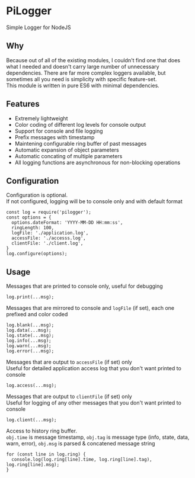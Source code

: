 # PiLogger

Simple Logger for NodeJS

## Why

Because out of all of the existing modules, I couldn't find one that does what I needed and doesn't carry large number of unnecessary dependencies. There are far more complex loggers available, but sometimes all you need is simplicity with specific feature-set.  
This module is written in pure ES6 with minimal dependencies.

## Features

- Extremely lightweight
- Color coding of different log levels for console output
- Support for console and file logging
- Prefix messages with timestamp
- Maintening configurable ring buffer of past messages
- Automatic expansion of object parameters
- Automatic concating of multiple parameters
- All logging functions are asynchronous for non-blocking operations

## Configuration

Configuration is optional.  
If not configured, logging will be to console only and with default format  

    const log = require('pilogger');
    const options = {
      options.dateFormat: 'YYYY-MM-DD HH:mm:ss',
      ringLength: 100,
      logFile: './application.log',
      accessFile: './accesss.log',
      clientFile: './client.log',
    }
    log.configure(options);

## Usage

Messages that are printed to console only, useful for debugging

    log.print(...msg);

Messages that are mirrored to console and `logFile` (if set), each one prefixed and color coded

    log.blank(...msg);
    log.data(...msg);
    log.state(...msg);
    log.info(...msg);
    log.warn(...msg);
    log.error(...msg);

Messages that are output to `accessFile` (if set) only  
Useful for detailed application access log that you don't want printed to console

    log.access(...msg);

Messages that are output to `clientFile` (if set) only  
Useful for logging of any other messages that you don't want printed to console

    log.client(...msg);

Access to history ring buffer.  
`obj.time` is message timestamp, `obj.tag` is message type (info, state, data, warn, error), `obj.msg` is parsed & concatened message string

    for (const line in log.ring) {
      console.log(log.ring[line].time, log.ring[line].tag), log.ring[line].msg);
    }
